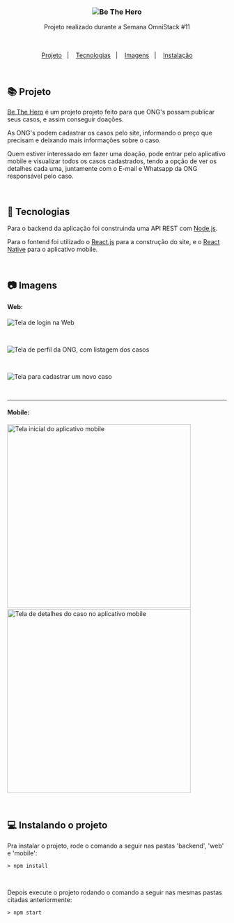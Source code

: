 <h3 align="center">

<img src="./web/src/assets/logo.svg" alt="Be The Hero" />

</h3>

<div align="center">
  Projeto realizado durante a Semana OmniStack #11
</div>
<br/>&nbsp;


<p align="center">
  <a href="#books-projeto">Projeto</a>&nbsp;&nbsp;&nbsp;|&nbsp;&nbsp;&nbsp;
  <a href="#telescope-tecnologias">Tecnologias</a>&nbsp;&nbsp;&nbsp;|&nbsp;&nbsp;&nbsp;
  <a href="#camera-imagens">Imagens</a>&nbsp;&nbsp;&nbsp;|&nbsp;&nbsp;&nbsp;
  <a href="#computer-instalando-o-projeto">Instalação</a>
</p>

<br/>



## :books: Projeto

[Be The Hero](https://github.com/HigorDenomar/be-the-hero) é um projeto projeto feito para que ONG's possam publicar seus casos, e assim conseguir doações.

As ONG's podem cadastrar os casos pelo site, informando o preço que precisam e deixando mais informações sobre o caso.

Quem estiver interessado em fazer uma doação, pode entrar pelo aplicativo mobile e visualizar todos os casos cadastrados, tendo a opção de ver os detalhes cada uma, juntamente com o E-mail e Whatsapp da ONG responsável pelo caso.

&nbsp;

## :telescope: Tecnologias

Para o backend da aplicação foi construinda uma API REST com [Node.js](https://nodejs.org).

Para o fontend foi utilizado o [React.js](https://reactjs.org) para a construção do site, e o [React Native](https://reactnative.dev/) para o aplicativo mobile.

&nbsp;

## :camera: Imagens

#### Web:

<img src="assets/login.png" alt="Tela de login na Web">

&nbsp;

<img src="assets/profile.png" alt="Tela de perfil da ONG, com listagem dos casos">

&nbsp;

<img src="assets/new-incident.png" alt="Tela para cadastrar um novo caso">

&nbsp;

---

#### Mobile:

<img src="assets/feed-mobile.jpg" width="421" alt="Tela inicial do aplicativo mobile"> &nbsp; &nbsp; &nbsp; <img src="assets/detail-incident-mobile.jpg" width="421" alt="Tela de detalhes do caso no aplicativo mobile">

&nbsp;

## :computer: Instalando o projeto

Pra instalar o projeto, rode o comando a seguir nas pastas 'backend', 'web' e 'mobile':
```
> npm install
```
<br/>

Depois execute o projeto rodando o comando a seguir nas mesmas pastas citadas anteriormente:

```
> npm start
```

